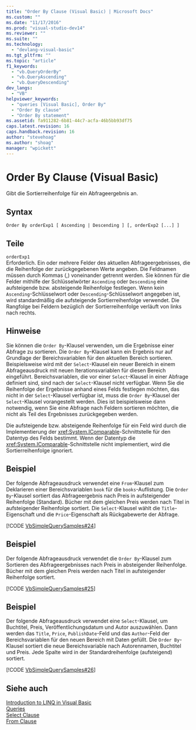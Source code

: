 ```yaml
---
title: "Order By Clause (Visual Basic) | Microsoft Docs"
ms.custom: ""
ms.date: "11/17/2016"
ms.prod: "visual-studio-dev14"
ms.reviewer: ""
ms.suite: ""
ms.technology: 
  - "devlang-visual-basic"
ms.tgt_pltfrm: ""
ms.topic: "article"
f1_keywords: 
  - "vb.QueryOrderBy"
  - "vb.QueryAscending"
  - "vb.QueryDescending"
dev_langs: 
  - "VB"
helpviewer_keywords: 
  - "queries [Visual Basic], Order By"
  - "Order By clause"
  - "Order By statement"
ms.assetid: fa911282-6b81-44c7-acfa-46b5bb93df75
caps.latest.revision: 16
caps.handback.revision: 16
author: "stevehoag"
ms.author: "shoag"
manager: "wpickett"
---
```

# Order By Clause (Visual Basic)
Gibt die Sortierreihenfolge für ein Abfrageergebnis an.  
  
## Syntax  
  
```  
Order By orderExp1 [ Ascending | Descending ] [, orderExp2 [...] ]  
```  
  
## Teile  
 `orderExp1`  
 Erforderlich.  Ein oder mehrere Felder des aktuellen Abfrageergebnisses, die die Reihenfolge der zurückgegebenen Werte angeben.  Die Feldnamen müssen durch Kommas \(,\) voneinander getrennt werden.  Sie können für die Felder mithilfe der Schlüsselwörter `Ascending` oder `Descending` eine aufsteigende bzw. absteigende Reihenfolge festlegen.  Wenn kein `Ascending`\-Schlüsselwort oder `Descending`\-Schlüsselwort angegeben ist, wird standardmäßig die aufsteigende Sortierreihenfolge verwendet.  Die Rangfolge bei Feldern bezüglich der Sortierreihenfolge verläuft von links nach rechts.  
  
## Hinweise  
 Sie können die `Order By`\-Klausel verwenden, um die Ergebnisse einer Abfrage zu sortieren.  Die `Order By`\-Klausel kann ein Ergebnis nur auf Grundlage der Bereichsvariablen für den aktuellen Bereich sortieren.  Beispielsweise wird mit der `Select`\-Klausel ein neuer Bereich in einem Abfrageausdruck mit neuen Iterationsvariablen für diesen Bereich eingeführt.  Bereichsvariablen, die vor einer `Select`\-Klausel in einer Abfrage definiert sind, sind nach der `Select`\-Klausel nicht verfügbar.  Wenn Sie die Reihenfolge der Ergebnisse anhand eines Felds festlegen möchten, das nicht in der `Select`\-Klausel verfügbar ist, muss die `Order By`\-Klausel der `Select`\-Klausel vorangestellt werden.  Dies ist beispielsweise dann notwendig, wenn Sie eine Abfrage nach Feldern sortieren möchten, die nicht als Teil des Ergebnisses zurückgegeben werden.  
  
 Die aufsteigende bzw. absteigende Reihenfolge für ein Feld wird durch die Implementierung der <xref:System.IComparable>\-Schnittstelle für den Datentyp des Felds bestimmt.  Wenn der Datentyp die <xref:System.IComparable>\-Schnittstelle nicht implementiert, wird die Sortierreihenfolge ignoriert.  
  
## Beispiel  
 Der folgende Abfrageausdruck verwendet eine `From`\-Klausel zum Deklarieren einer Bereichsvariablen `book` für die `books`\-Auflistung.  Die `Order By`\-Klausel sortiert das Abfrageergebnis nach Preis in aufsteigender Reihenfolge \(Standard\).  Bücher mit dem gleichen Preis werden nach Titel in aufsteigender Reihenfolge sortiert.  Die `Select`\-Klausel wählt die `Title`\-Eigenschaft und die `Price`\-Eigenschaft als Rückgabewerte der Abfrage.  
  
 [!CODE [VbSimpleQuerySamples#24](../CodeSnippet/VS_Snippets_VBCSharp/VbSimpleQuerySamples#24)]  
  
## Beispiel  
 Der folgende Abfrageausdruck verwendet die `Order By`\-Klausel zum Sortieren des Abfrageergebnisses nach Preis in absteigender Reihenfolge.  Bücher mit dem gleichen Preis werden nach Titel in aufsteigender Reihenfolge sortiert.  
  
 [!CODE [VbSimpleQuerySamples#25](../CodeSnippet/VS_Snippets_VBCSharp/VbSimpleQuerySamples#25)]  
  
## Beispiel  
 Der folgende Abfrageausdruck verwendet eine `Select`\-Klausel, um Buchtitel, Preis, Veröffentlichungsdatum und Autor auszuwählen.  Dann werden das `Title`, `Price`, `PublishDate`\-Feld und das `Author`\-Feld der Bereichsvariablen für den neuen Bereich mit Daten gefüllt.  Die `Order By`\-Klausel sortiert die neue Bereichsvariable nach Autorennamen, Buchtitel und Preis.  Jede Spalte wird in der Standardreihenfolge \(aufsteigend\) sortiert.  
  
 [!CODE [VbSimpleQuerySamples#26](../CodeSnippet/VS_Snippets_VBCSharp/VbSimpleQuerySamples#26)]  
  
## Siehe auch  
 [Introduction to LINQ in Visual Basic](../../../visual-basic/programming-guide/language-features/linq/introduction-to-linq.md)   
 [Queries](../../../visual-basic/language-reference/queries/queries.md)   
 [Select Clause](../../../visual-basic/language-reference/queries/select-clause.md)   
 [From Clause](../../../visual-basic/language-reference/queries/from-clause.md)